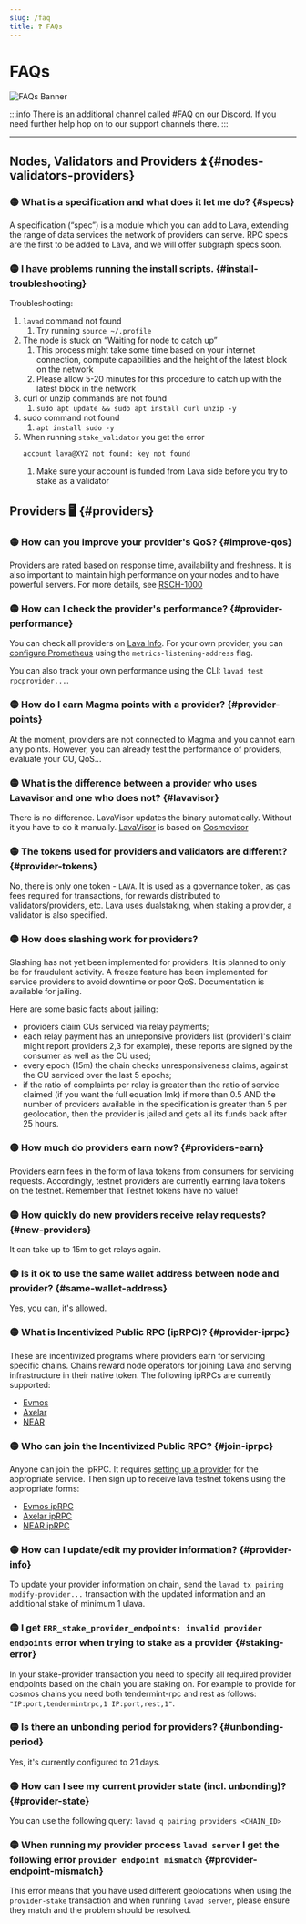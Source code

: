 ```yaml
---
slug: /faq
title: ❓ FAQs 
---
```


# FAQs

![FAQs Banner](/img/banner/FAQs.jpg)

:::info
There is an additional channel called #FAQ on our Discord. If you need further help hop on to our support channels there.
:::

<hr />

## Nodes, Validators and Providers ⏫ {#nodes-validators-providers}

### 🟡  What is a specification and what does it let me do? {#specs}
A specification (“spec”) is a module which you can add to Lava, extending the range of data services the network of providers can serve. RPC specs are the first to be added to Lava, and we will offer subgraph specs soon.


### 🟡 I have problems running the install scripts. {#install-troubleshooting}

Troubleshooting:

1. `lavad` command not found
    1. Try running `source ~/.profile`
2. The node is stuck on “Waiting for node to catch up”
    1. This process might take some time based on your internet connection, compute capabilities and the height of the latest block on the network
    2. Please allow 5-20 minutes for this procedure to catch up with the latest block in the network
3. curl or unzip commands are not found
    1. `sudo apt update && sudo apt install curl unzip -y`
4. sudo command not found
    1. `apt install sudo -y`
5. When running `stake_validator` you get the error
    ```bash
    account lava@XYZ not found: key not found
    ```
    1. Make sure your account is funded from Lava side before you try to stake as a validator

## Providers 🖥️ {#providers}

### 🟡 How can you improve your provider's QoS? {#improve-qos}
Providers are rated based on response time, availability and freshness. It is also important to maintain high performance on your nodes and to have powerful servers. For more details, see [RSCH-1000](https://community.lavanet.xyz/t/rsch-1000-passable-quality-of-service/25)

### 🟡 How can I check the provider's performance? {#provider-performance}
You can check all providers on [Lava Info](https://info.lavanet.xyz). For your own provider, you can [configure Prometheus](/provider-features/#config-prometheus) using the `metrics-listening-address` flag.

You can also track your own performance using the CLI: `lavad test rpcprovider...`.

### 🟡 How do I earn Magma points with a provider? {#provider-points}
At the moment, providers are not connected to Magma and you cannot earn any points. However, you can already test the performance of providers, evaluate your CU, QoS...

### 🟡  What is the difference between a provider who uses Lavavisor and one who does not? {#lavavisor}
There is no difference. LavaVisor updates the binary automatically. Without it you have to do it manually. [LavaVisor](/lavavisor) is based on [Cosmovisor](https://docs.cosmos.network/main/build/tooling/cosmovisor)

### 🟡  The tokens used for providers and validators are different? {#provider-tokens}
No, there is only one token - `LAVA`. It is used as a governance token, as gas fees required for transactions, for rewards distributed to validators/providers, etc.
Lava uses dualstaking, when staking a provider, a validator is also specified.

### 🟡  How does slashing work for providers?
Slashing has not yet been implemented for providers. It is planned to only be for fraudulent activity. A freeze feature has been implemented for service providers to avoid downtime or poor QoS. 
Documentation is available for jailing.

Here are some basic facts about jailing:
- providers claim CUs serviced via relay payments;
- each relay payment has an unreponsive providers list (provider1's claim might report providers 2,3 for example), these reports are signed by the consumer as well as the CU used;
- every epoch (15m) the chain checks unresponsiveness claims, against the CU serviced over the last 5 epochs;
- if the ratio of complaints per relay is greater than the ratio of service claimed (if you want the full equation lmk) if more than 0.5 AND the number of providers available in the specification is greater than 5 per geolocation, then the provider is jailed and gets all its funds back after 25 hours.

### 🟡  How much do providers earn now? {#providers-earn}
Providers earn fees in the form of lava tokens from consumers for servicing requests. Accordingly, testnet providers are currently earning lava tokens on the testnet.
Remember that Testnet tokens have no value!

### 🟡  How quickly do new providers receive relay requests? {#new-providers}
It can take up to 15m to get relays again.

### 🟡  Is it ok to use the same wallet address between node and provider?  {#same-wallet-address}
Yes, you can, it's allowed.

### 🟡 What is Incentivized Public RPC (ipRPC)? {#provider-iprpc}

These are incentivized programs where providers earn for servicing specific chains. Chains reward node operators for joining Lava and serving infrastructure in their native token.
The following ipRPCs are currently supported:
- [Evmos](https://www.lavanet.xyz/blog/providers-guide-to-evmos-iprpc?utm_source=provider-faq&utm_medium=docs)
- [Axelar](https://www.lavanet.xyz/blog/providers-guide-to-axelar-iprpc?utm_source=provider-faq&utm_medium=docs)
- [NEAR](https://www.lavanet.xyz/blog/onboarding-guide-get-paid-to-run-a-near-rpc-node?utm_source=provider-faq&utm_medium=docs)

### 🟡  Who can join the Incentivized Public RPC? {#join-iprpc}
Anyone can join the ipRPC. It requires [setting up a provider](https://docs.lavanet.xyz/provider-setup) for the appropriate service. Then sign up to receive lava testnet tokens using the appropriate forms:
- [Evmos ipRPC](https://lavanet.typeform.com/to/qQ1x6WJs)
- [Axelar ipRPC](https://lavanet.typeform.com/to/iW8rynWg)
- [NEAR ipRPC](https://lavanet.typeform.com/to/plCaDdVM)

### 🟡  How can I update/edit my provider information? {#provider-info}
To update your provider information on chain, send the `lavad tx pairing modify-provider...` transaction with the updated information and an additional stake of minimum 1 ulava.

### 🟡 I get `ERR_stake_provider_endpoints: invalid provider endpoints` error when trying to stake as a provider {#staking-error}
In your stake-provider transaction you need to specify all required provider endpoints based on the chain you are staking on. For example to provide for cosmos chains you need both tendermint-rpc and rest as follows: `"IP:port,tendermintrpc,1 IP:port,rest,1"`.

### 🟡 Is there an unbonding period for providers? {#unbonding-period}
Yes, it's currently configured to 21 days.

### 🟡 How can I see my current provider state (incl. unbonding)? {#provider-state}
You can use the following query: `lavad q pairing providers <CHAIN_ID>`

### 🟡 When running my provider process `lavad server` I get the following error `provider endpoint mismatch` {#provider-endpoint-mismatch}
This error means that you have used different geolocations when using  the `provider-stake` transaction and when running `lavad server`, please ensure they match and the problem should be resolved.
